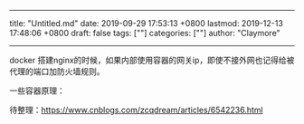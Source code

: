 
---
title: "Untitled.md"
date: 2019-09-29 17:53:13 +0800
lastmod: 2019-12-13 17:48:06 +0800
draft: false
tags: [""]
categories: [""]
author: "Claymore"

---
docker 搭建nginx的时候，如果内部使用容器的网关ip，即使不接外网也记得给被代理的端口加防火墙规则。





一些容器原理：

待整理：https://www.cnblogs.com/zcqdream/articles/6542236.html